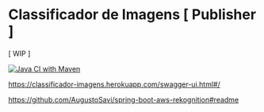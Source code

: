 # Classificador de Imagens [ Publisher ]
[ WIP ]
<br/>

[![Java CI with Maven](https://github.com/Jean1dev/classificador-imagem-publisher/actions/workflows/maven.yml/badge.svg)](https://github.com/Jean1dev/classificador-imagem-publisher/actions/workflows/maven.yml)

https://classificador-imagens.herokuapp.com/swagger-ui.html#/

https://github.com/AugustoSavi/spring-boot-aws-rekognition#readme
